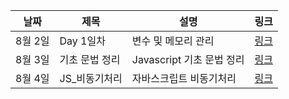 |날짜|제목|설명|링크|
|---|---|---|---|
|8월 2일|Day 1일차 |변수 및 메모리 관리|[링크](https://codermun-log.tistory.com/368)|
|8월 3일|기초 문법 정리 |Javascript 기초 문법 정리|[링크](https://codermun-log.tistory.com/369)|
|8월 4일|JS_비동기처리|자바스크립트 비동기처리|[링크](https://codermun-log.tistory.com/371)|
